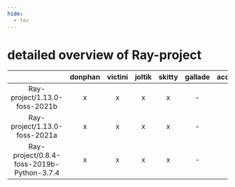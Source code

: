```yaml
---
hide:
  - toc
---
```


detailed overview of Ray-project
================================

| |donphan|victini|joltik|skitty|gallade|accelgor|swalot|doduo|
| :---: | :---: | :---: | :---: | :---: | :---: | :---: | :---: | :---: |
|Ray-project/1.13.0-foss-2021b|x|x|x|x|-|x|x|x|
|Ray-project/1.13.0-foss-2021a|x|x|x|x|-|x|x|x|
|Ray-project/0.8.4-foss-2019b-Python-3.7.4|x|x|x|x|-|-|-|-|
